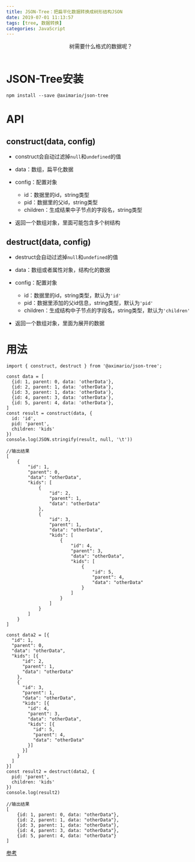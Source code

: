 ```yaml
---
title: JSON-Tree：把扁平化数据转换成树形结构JSON
date: 2019-07-01 11:13:57
tags: [tree, 数据转换]
categories: JavaScript
---
```

<center>树需要什么格式的数据呢？</center>
<!-- more --><br/>

# JSON-Tree安装

```
npm install --save @aximario/json-tree
```

# API

## construct(data, config)

- construct会自动过滤掉`null`和`undefined`的值
- data：数组，扁平化数据
- config：配置对象
    - id：数据里的id，string类型
    - pid：数据里的父id，string类型
    - children：生成结果中子节点的字段名，string类型

- 返回一个数组对象，里面可能包含多个树结构

## destruct(data, config)

- destruct会自动过滤掉`null`和`undefined`的值
- data：数组或者属性对象，结构化的数据
- config：配置对象
    - id：数据里的id，string类型，默认为`'id'`
    - pid：数据里添加的父id信息，string类型，默认为`'pid'`
    - children：生成结构中子节点的字段名，string类型，默认为`'children'`
    
- 返回一个数组对象，里面为展开的数据

# 用法

```
import { construct, destruct } from '@aximario/json-tree';

const data = [
  {id: 1, parent: 0, data: 'otherData'},
  {id: 2, parent: 1, data: 'otherData'},
  {id: 3, parent: 1, data: 'otherData'},
  {id: 4, parent: 3, data: 'otherData'},
  {id: 5, parent: 4, data: 'otherData'},
]
const result = construct(data, {
  id: 'id',
  pid: 'parent',
  children: 'kids'
})
console.log(JSON.stringify(result, null, '\t'))

//输出结果
[
	{
		"id": 1,
		"parent": 0,
		"data": "otherData",
		"kids": [
			{
				"id": 2,
				"parent": 1,
				"data": "otherData"
			},
			{
				"id": 3,
				"parent": 1,
				"data": "otherData",
				"kids": [
					{
						"id": 4,
						"parent": 3,
						"data": "otherData",
						"kids": [
							{
								"id": 5,
								"parent": 4,
								"data": "otherData"
							}
						]
					}
				]
			}
		]
	}
]
```

```
const data2 = [{
  "id": 1,
  "parent": 0,
  "data": "otherData",
  "kids": [{
      "id": 2,
      "parent": 1,
      "data": "otherData"
    },
    {
      "id": 3,
      "parent": 1,
      "data": "otherData",
      "kids": [{
        "id": 4,
        "parent": 3,
        "data": "otherData",
        "kids": [{
          "id": 5,
          "parent": 4,
          "data": "otherData"
        }]
      }]
    }
  ]
}]
const result2 = destruct(data2, {
  pid: 'parent',
  children: 'kids'
})
console.log(result2)

//输出结果
[
    {id: 1, parent: 0, data: "otherData"},
    {id: 2, parent: 1, data: "otherData"},
    {id: 3, parent: 1, data: "otherData"},
    {id: 4, parent: 3, data: "otherData"},
    {id: 5, parent: 4, data: "otherData"}
]
```

[参考](https://www.ctolib.com/ax-json-tree.html)

